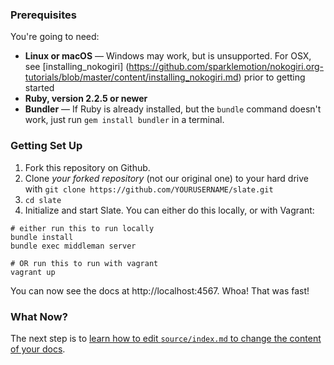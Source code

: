 ### Prerequisites

You're going to need:

 - **Linux or macOS** — Windows may work, but is unsupported. For OSX, see [installing_nokogiri] (https://github.com/sparklemotion/nokogiri.org-tutorials/blob/master/content/installing_nokogiri.md) prior to getting started
 - **Ruby, version 2.2.5 or newer**
 - **Bundler** — If Ruby is already installed, but the `bundle` command doesn't work, just run `gem install bundler` in a terminal.

### Getting Set Up

1. Fork this repository on Github.
2. Clone *your forked repository* (not our original one) to your hard drive with `git clone https://github.com/YOURUSERNAME/slate.git`
3. `cd slate`
4. Initialize and start Slate. You can either do this locally, or with Vagrant:

```shell
# either run this to run locally
bundle install
bundle exec middleman server

# OR run this to run with vagrant
vagrant up
```

You can now see the docs at http://localhost:4567. Whoa! That was fast!

### What Now?

The next step is to [learn how to edit `source/index.md` to change the content of your docs](Markdown-Syntax).